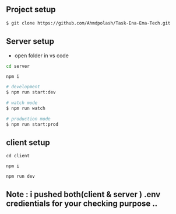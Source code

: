 ## Project setup

``` bash
$ git clone https://github.com/Ahmdpolash/Task-Ena-Ema-Tech.git
```
## Server setup
- open folder in vs code 
```bash
cd server
```
```
npm i
```

```bash
# development
$ npm run start:dev

# watch mode
$ npm run watch

# production mode
$ npm run start:prod
```

## client setup 
```
cd client
```
```
npm i
```
```
npm run dev
```

## Note : i pushed both(client & server ) .env credientials for your checking purpose ..
